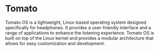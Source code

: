 # Tomato
Tomato OS is a lightweight, Linux-based operating system designed specifically for headphones. It provides a user-friendly interface and a range of applications to enhance the listening experience. Tomato OS is built on top of the Linux kernel and provides a modular architecture that allows for easy customization and development.

